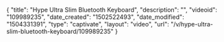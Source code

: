 {
    "title": "Hype Ultra Slim Bluetooth Keyboard",
    "description": "",
    "videoid": "109989235",
    "date_created": "1502522493",
    "date_modified": "1504331391",
    "type": "captivate",
    "layout": "video",
    "url": "\/v\/hype-ultra-slim-bluetooth-keyboard\/109989235"
}